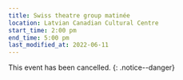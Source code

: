 ```yaml
---
title: Swiss theatre group matinée
location: Latvian Canadian Cultural Centre
start_time: 2:00 pm
end_time: 5:00 pm
last_modified_at: 2022-06-11
---
```


This event has been cancelled.
{: .notice--danger}
